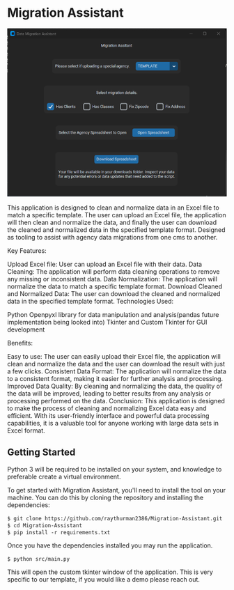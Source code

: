 # Migration Assistant

![Migration Assistant](images/migrationassistant.png)

This application is designed to clean and normalize data in an Excel file to match a specific template. The user can upload an Excel file, the application will then clean and normalize the data, and finally the user can download the cleaned and normalized data in the specified template format. Designed as tooling to assist with agency data migrations from one cms to another.

Key Features:

Upload Excel file: User can upload an Excel file with their data.
Data Cleaning: The application will perform data cleaning operations to remove any missing or inconsistent data.
Data Normalization: The application will normalize the data to match a specific template format.
Download Cleaned and Normalized Data: The user can download the cleaned and normalized data in the specified template format.
Technologies Used:

Python
Openpyxl library for data manipulation and analysis(pandas future implementation being looked into)
Tkinter and Custom Tkinter for GUI development

Benefits:

Easy to use: The user can easily upload their Excel file, the application will clean and normalize the data and the user can download the result with just a few clicks.
Consistent Data Format: The application will normalize the data to a consistent format, making it easier for further analysis and processing.
Improved Data Quality: By cleaning and normalizing the data, the quality of the data will be improved, leading to better results from any analysis or processing performed on the data.
Conclusion:
This application is designed to make the process of cleaning and normalizing Excel data easy and efficient. With its user-friendly interface and powerful data processing capabilities, it is a valuable tool for anyone working with large data sets in Excel format.

## Getting Started

Python 3 will be required to be installed on your system, and knowledge to preferable create a virtual environment.

To get started with Migration Assistant, you'll need to install the tool on your machine.
You can do this by cloning the repository and installing the dependencies:

```
$ git clone https://github.com/raythurman2386/Migration-Assistant.git
$ cd Migration-Assistant
$ pip install -r requirements.txt
```

Once you have the dependencies installed you may run the application.

```
$ python src/main.py
```

This will open the custom tkinter window of the application. This is very specific to our template, if you would like a demo please reach out.
